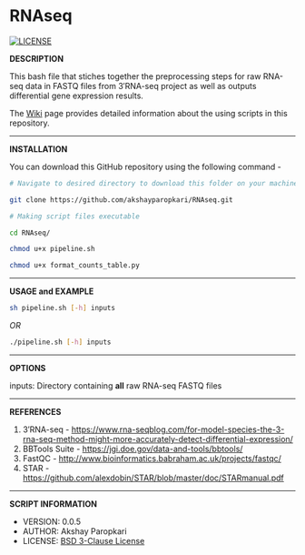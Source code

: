 # RNAseq

[![LICENSE](https://img.shields.io/badge/license-BSD%203--Clause-blue.svg?style=plastic)](https://github.com/akshayparopkari/RNAseq/blob/master/LICENSE.md)

**DESCRIPTION**

This bash file that stiches together the preprocessing steps for raw RNA-seq data in FASTQ files from 3′RNA-seq project as well as outputs differential gene expression results.

The [Wiki](https://github.com/akshayparopkari/RNAseq/wiki) page provides detailed information about the using scripts in this repository.

---

**INSTALLATION**

You can download this GitHub repository using the following command - 

```sh
# Navigate to desired directory to download this folder on your machine

git clone https://github.com/akshayparopkari/RNAseq.git
```

```sh
# Making script files executable

cd RNAseq/

chmod u+x pipeline.sh

chmod u+x format_counts_table.py
```

---

**USAGE and EXAMPLE**

```sh
sh pipeline.sh [-h] inputs
```

*OR*

```sh
./pipeline.sh [-h] inputs
```
---

**OPTIONS**

inputs: Directory containing __all__ raw RNA-seq FASTQ files

---

**REFERENCES**

1. 3′RNA-seq - https://www.rna-seqblog.com/for-model-species-the-3-rna-seq-method-might-more-accurately-detect-differential-expression/
2. BBTools Suite - https://jgi.doe.gov/data-and-tools/bbtools/
3. FastQC - http://www.bioinformatics.babraham.ac.uk/projects/fastqc/
4. STAR - https://github.com/alexdobin/STAR/blob/master/doc/STARmanual.pdf

---

**SCRIPT INFORMATION**

- VERSION: 0.0.5
- AUTHOR: Akshay Paropkari
- LICENSE: [BSD 3-Clause License](LICENSE.md)
